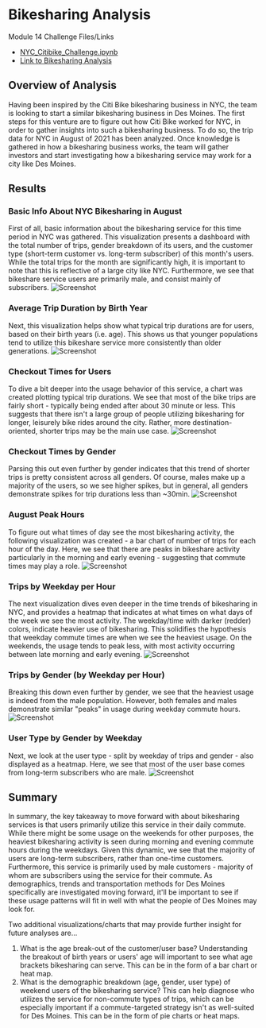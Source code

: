 # Bikesharing Analysis
Module 14 Challenge Files/Links
- [NYC_Citibike_Challenge.ipynb](https://github.com/aseo67/bikesharing/blob/main/NYC_Citibike_Challenge.ipynb)
- [Link to Bikesharing Analysis](https://public.tableau.com/app/profile/amy.seo/viz/BikesharingAnalysis_16317748911980/NYCStory?publish=yes)

## Overview of Analysis
Having been inspired by the Citi Bike bikesharing business in NYC, the team is looking to start a similar bikesharing business in Des Moines. The first steps for this venture are to figure out how Citi Bike worked for NYC, in order to gather insights into such a bikesharing business. To do so, the trip data for NYC in August of 2021 has been analyzed. Once knowledge is gathered in how a bikesharing business works, the team will gather investors and start investigating how a bikesharing service may work for a city like Des Moines. 

## Results

### Basic Info About NYC Bikesharing in August
First of all, basic information about the bikesharing service for this time period in NYC was gathered. This visualization presents a dashboard with the total number of trips, gender breakdown of its users, and the customer type (short-term customer vs. long-term subscriber) of this month's users. While the total trips for the month are significantly high, it is important to note that this is reflective of a large city like NYC. Furthermore, we see that bikeshare service users are primarily male, and consist mainly of subscribers. 
![Screenshot](https://github.com/aseo67/bikesharing/blob/main/Screenshot_1_Basic%20Summary.png)

### Average Trip Duration by Birth Year
Next, this visualization helps show what typical trip durations are for users, based on their birth years (i.e. age). This shows us that younger populations tend to utilize this bikeshare service more consistently than older generations. 
![Screenshot](https://github.com/aseo67/bikesharing/blob/main/Screenshot_2_Avg%20Trip%20Duration.png)

### Checkout Times for Users
To dive a bit deeper into the usage behavior of this service, a chart was created plotting typical trip durations. We see that most of the bike trips are fairly short - typically being ended after about 30 minute or less. This suggests that there isn't a large group of people utilizing bikesharing for longer, leisurely bike rides around the city. Rather, more destination-oriented, shorter trips may be the main use case. 
![Screenshot](https://github.com/aseo67/bikesharing/blob/main/Screenshot_3_Checkout%20Times%20for%20Users.png)

### Checkout Times by Gender
Parsing this out even further by gender indicates that this trend of shorter trips is pretty consistent across all genders. Of course, males make up a majority of the users, so we see higher spikes, but in general, all genders demonstrate spikes for trip durations less than ~30min.
![Screenshot](https://github.com/aseo67/bikesharing/blob/main/Screenshot_4_Checkout%20Times%20by%20Gender.png)

### August Peak Hours
To figure out what times of day see the most bikesharing activity, the following visualization was created - a bar chart of number of trips for each hour of the day. Here, we see that there are peaks in bikeshare activity particularly in the morning and early evening - suggesting that commute times may play a role. 
![Screenshot](https://github.com/aseo67/bikesharing/blob/main/Screenshot_5_August%20Peak%20Hours.png)

### Trips by Weekday per Hour
The next visualization dives even deeper in the time trends of bikesharing in NYC, and provides a heatmap that indicates at what times on what days of the week we see the most activity. The weekday/time with darker (redder) colors, indicate heavier use of bikesharing. This solidifies the hypothesis that weekday commute times are when we see the heaviest usage. On the weekends, the usage tends to peak less, with most activity occurring between late morning and early evening. 
![Screenshot](https://github.com/aseo67/bikesharing/blob/main/Screenshot_6_Trips%20by%20Weekday%20per%20Hour.png)

### Trips by Gender (by Weekday per Hour)
Breaking this down even further by gender, we see that the heaviest usage is indeed from the male population. However, both females and males demonstrate similar "peaks" in usage during weekday commute hours. 
![Screenshot](https://github.com/aseo67/bikesharing/blob/main/Screenshot_7_Trips%20by%20Gender.png)

### User Type by Gender by Weekday
Next, we look at the user type - split by weekday of trips and gender - also displayed as a heatmap. Here, we see that most of the user base comes from long-term subscribers who are male. 
![Screenshot](https://github.com/aseo67/bikesharing/blob/main/Screenshot_8_Type%20by%20Gender%20by%20Weekday.png)

## Summary
In summary, the key takeaway to move forward with about bikesharing services is that users primarily utilize this service in their daily commute. While there might be some usage on the weekends for other purposes, the heaviest bikesharing activity is seen during morning and evening commute hours during the weekdays. Given this dynamic, we see that the majority of users are long-term subscribers, rather than one-time customers. Furthermore, this service is primarily used by male customers - majority of whom are subscribers using the service for their commute. As demographics, trends and transportation methods for Des Moines specifically are investigated moving forward, it'll be important to see if these usage patterns will fit in well with what the people of Des Moines may look for. 

Two additional visualizations/charts that may provide further insight for future analyses are...
1. What is the age break-out of the customer/user base? Understanding the breakout of birth years or users' age will important to see what age brackets bikesharing can serve. This can be in the form of a bar chart or heat map. 
2. What is the demographic breakdown (age, gender, user type) of weekend users of the bikesharing service? This can help diagnose who utilizes the service for non-commute types of trips, which can be especially important if a commute-targeted strategy isn't as well-suited for Des Moines. This can be in the form of pie charts or heat maps. 
